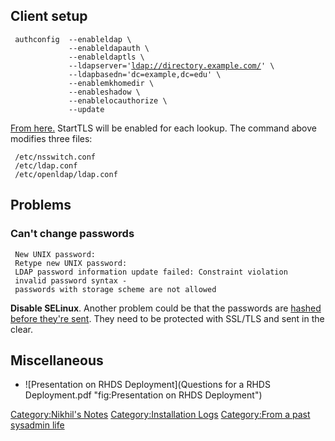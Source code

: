 Client setup
------------

` authconfig  --enableldap \`  
`             --enableldapauth \`  
`             --enableldaptls \`  
`             --ldapserver='`[`ldap://directory.example.com/`](ldap://directory.example.com/)`' \`  
`             --ldapbasedn='dc=example,dc=edu' \`  
`             --enablemkhomedir \`  
`             --enableshadow \`  
`             --enablelocauthorize \`  
`             --update`

[From
here.](http://www.syntaxtechnology.com/2009/09/openldap-on-centos-5-3-part-3-the-client/)
StartTLS will be enabled for each lookup. The command above modifies
three files:

` /etc/nsswitch.conf`  
` /etc/ldap.conf`  
` /etc/openldap/ldap.conf`

Problems
--------

### Can't change passwords

` New UNIX password: `  
` Retype new UNIX password: `  
` LDAP password information update failed: Constraint violation`  
` invalid password syntax - passwords with storage scheme are not allowed`

**Disable SELinux**. Another problem could be that the passwords are
[hashed before they're
sent](http://www.redhat.com/archives/fedora-directory-users/2009-September/msg00051.html).
They need to be protected with SSL/TLS and sent in the clear.

Miscellaneous
-------------

-   ![Presentation on RHDS
    Deployment](Questions for a RHDS Deployment.pdf "fig:Presentation on RHDS Deployment")

[Category:Nikhil's Notes](Category:Nikhil's_Notes "wikilink")
[Category:Installation Logs](Category:Installation_Logs "wikilink")
[Category:From a past sysadmin
life](Category:From_a_past_sysadmin_life "wikilink")
